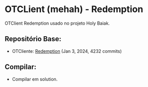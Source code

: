 # OTCLient (mehah) - Redemption

OTClient Redemption usado no projeto Holy Baiak.

## Repositório Base:
- OTCliente: [Redemption](https://github.com/mehah/otclient/tree/main) (Jan 3, 2024, 4232 commits)

## Compilar:
- Compilar em solution.
